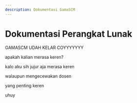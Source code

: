 ```yaml
---
description: Dokumentasi GamaSCM
---
```


# Dokumentasi Perangkat Lunak

GAMASCM UDAH KELAR COYYYYYYY

apakah kalian merasa keren?

kalo aku sih jujur aja merasa keren

walaupun mengecewakan dosen

yang penting keren

uhuy

